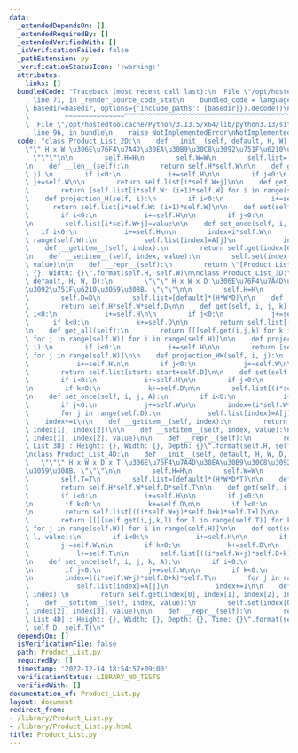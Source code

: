 ```yaml
---
data:
  _extendedDependsOn: []
  _extendedRequiredBy: []
  _extendedVerifiedWith: []
  _isVerificationFailed: false
  _pathExtension: py
  _verificationStatusIcon: ':warning:'
  attributes:
    links: []
  bundledCode: "Traceback (most recent call last):\n  File \"/opt/hostedtoolcache/Python/3.13.5/x64/lib/python3.13/site-packages/onlinejudge_verify/documentation/build.py\"\
    , line 71, in _render_source_code_stat\n    bundled_code = language.bundle(stat.path,\
    \ basedir=basedir, options={'include_paths': [basedir]}).decode()\n          \
    \         ~~~~~~~~~~~~~~~^^^^^^^^^^^^^^^^^^^^^^^^^^^^^^^^^^^^^^^^^^^^^^^^^^^^^^^^^^^^^^^^^^\n\
    \  File \"/opt/hostedtoolcache/Python/3.13.5/x64/lib/python3.13/site-packages/onlinejudge_verify/languages/python.py\"\
    , line 96, in bundle\n    raise NotImplementedError\nNotImplementedError\n"
  code: "class Product_List_2D:\n    def __init__(self, default, H, W):\n        \"\
    \"\" H x W \u306E\u76F4\u7A4D\u30EA\u30B9\u30C8\u3092\u751F\u6210\u3059\u308B\
    . \"\"\"\n\n        self.H=H\n        self.W=W\n        self.list=[default]*(H*W)\n\
    \n    def __len__(self):\n        return self.H*self.W\n\n    def get(self, i,\
    \ j):\n        if i<0:\n            i+=self.H\n\n        if j<0:\n           \
    \ j+=self.W\n\n        return self.list[i*self.W+j]\n\n    def get_all(self):\n\
    \        return [self.list[i*self.W: (i+1)*self.W] for i in range(self.H)]\n\n\
    \    def projection_H(self, i):\n        if i<0:\n            i+=self.H\n\n  \
    \      return self.list[i*self.W: (i+1)*self.W]\n\n    def set(self, i, j, value):\n\
    \        if i<0:\n            i+=self.H\n\n        if j<0:\n            j+=self.W\n\
    \n        self.list[i*self.W+j]=value\n\n    def set_once(self, i, A):\n     \
    \   if i<0:\n            i+=self.H\n\n        index=i*self.W\n        for j in\
    \ range(self.W):\n            self.list[index]=A[j]\n            index+=1\n\n\
    \    def __getitem__(self, index):\n        return self.get(index[0], index[1])\n\
    \n    def __setitem__(self, index, value):\n        self.set(index[0], index[1],\
    \ value)\n\n    def __repr__(self):\n        return \"[Product List 2D] : Height:\
    \ {}, Width: {}\".format(self.H, self.W)\n\nclass Product_List_3D:\n    def __init__(self,\
    \ default, H, W, D):\n        \"\"\" H x W x D \u306E\u76F4\u7A4D\u30EA\u30B9\u30C8\
    \u3092\u751F\u6210\u3059\u308B. \"\"\"\n\n        self.H=H\n        self.W=W\n\
    \        self.D=D\n        self.list=[default]*(H*W*D)\n\n    def __len__(self):\n\
    \        return self.H*self.W*self.D\n\n    def get(self, i, j, k):\n        if\
    \ i<0:\n            i+=self.H\n\n        if j<0:\n            j+=self.W\n\n  \
    \      if k<0:\n            k+=self.D\n\n        return self.list[(i*self.W+j)*self.D+k]\n\
    \n    def get_all(self):\n        return [[[self.get(i,j,k) for k in range(self.D)]\
    \ for j in range(self.W)] for i in range(self.H)]\n\n    def projection_H(self,\
    \ i):\n        if i<0:\n            i+=self.H\n\n        return [self.projection_HW(i,j)\
    \ for j in range(self.W)]\n\n    def projection_HW(self, i, j):\n        if i<0:\n\
    \            i+=self.H\n\n        if j<0:\n            j+=self.W\n\n        start=(i*self.W+j)*self.D\n\
    \        return self.list[start: start+self.D]\n\n    def set(self, i, j, k, value):\n\
    \        if i<0:\n            i+=self.H\n\n        if j<0:\n            j+=self.W\n\
    \n        if k<0:\n            k+=self.D\n\n        self.list[(i*self.W+j)*self.D+k]=value\n\
    \n    def set_once(self, i, j, A):\n        if i<0:\n            i+=self.H\n\n\
    \        if j<0:\n            j+=self.W\n\n        index=(i*self.W+j)*self.D\n\
    \        for j in range(self.D):\n            self.list[index]=A[j]\n        \
    \    index+=1\n\n    def __getitem__(self, index):\n        return self.get(index[0],\
    \ index[1], index[2])\n\n    def __setitem__(self, index, value):\n        self.set(index[0],\
    \ index[1], index[2], value)\n\n    def __repr__(self):\n        return \"[Product\
    \ List 3D] : Height: {}, Width: {}, Depth: {}\".format(self.H, self.W, self.D)\n\
    \nclass Product_List_4D:\n    def __init__(self, default, H, W, D, T):\n     \
    \   \"\"\" H x W x D x T \u306E\u76F4\u7A4D\u30EA\u30B9\u30C8\u3092\u751F\u6210\
    \u3059\u308B. \"\"\"\n\n        self.H=H\n        self.W=W\n        self.D=D\n\
    \        self.T=T\n        self.list=[default]*(H*W*D*T)\n\n    def __len__(self):\n\
    \        return self.H*self.W*self.D*self.T\n\n    def get(self, i, j, k, l):\n\
    \        if i<0:\n            i+=self.H\n\n        if j<0:\n            j+=self.W\n\
    \n        if k<0:\n            k+=self.D\n\n        if l<0:\n            l+=self.T\n\
    \n        return self.list[((i*self.W+j)*self.D+k)*self.T+l]\n\n    def get_all(self):\n\
    \        return [[[[self.get(i,j,k,l) for l in range(self.T)] for k in range(self.D)]\
    \ for j in range(self.W)] for i in range(self.H)]\n\n    def set(self, i, j, k,\
    \ l, value):\n        if i<0:\n            i+=self.H\n\n        if j<0:\n    \
    \        j+=self.W\n\n        if k<0:\n            k+=self.D\n\n        if l<0:\n\
    \            l+=self.T\n\n        self.list[((i*self.W+j)*self.D+k)*self.T+l]=value\n\
    \n    def set_once(self, i, j, k, A):\n        if i<0:\n            i+=self.H\n\
    \n        if j<0:\n            j+=self.W\n\n        if k<0:\n            k+=self.D\n\
    \n        index=((i*self.W+j)*self.D+k)*self.T\n        for j in range(self.T):\n\
    \            self.list[index]=A[j]\n            index+=1\n\n    def __getitem__(self,\
    \ index):\n        return self.get(index[0], index[1], index[2], index[3])\n\n\
    \    def __setitem__(self, index, value):\n        self.set(index[0], index[1],\
    \ index[2], index[3], value)\n\n    def __repr__(self):\n        return \"[Product\
    \ List 4D] : Height: {}, Width: {}, Depth: {}, Time: {}\".format(self.H, self.W,\
    \ self.D, self.T)\n"
  dependsOn: []
  isVerificationFile: false
  path: Product_List.py
  requiredBy: []
  timestamp: '2022-12-14 18:54:57+09:00'
  verificationStatus: LIBRARY_NO_TESTS
  verifiedWith: []
documentation_of: Product_List.py
layout: document
redirect_from:
- /library/Product_List.py
- /library/Product_List.py.html
title: Product_List.py
---
```

